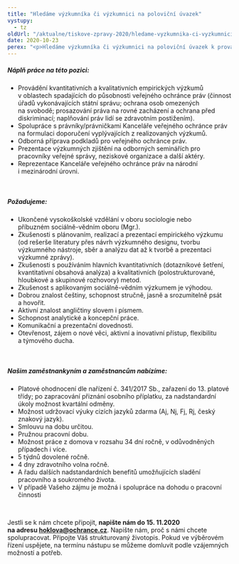 ```yaml
---
title: "Hledáme výzkumníka či výzkumnici na poloviční úvazek"
vystupy:
  - tz
oldUrl: "/aktualne/tiskove-zpravy-2020/hledame-vyzkumnika-ci-vyzkumnici-na-polovicni-uvazek"
date: 2020-10-23
perex: "<p>Hledáme výzkumníka či výzkumnici na poloviční úvazek k provádění kvantitativních a kvalitativních empirických výzkumů. Požadujeme ukončené vysokoškolské vzdělává v oboru sociologie nebo v příbuzném sociálně-vědním oboru. Zájemci se mohou hlásit do 15. 11.2020 </p>"
---
```


<!-- imported from the old website -->

<h5>Náplň práce na této pozici:</h5> <ul><li>Provádění kvantitativních a kvalitativních empirických výzkumů v oblastech spadajících do působnosti veřejného ochránce práv (činnost úřadů vykonávajících státní správu; ochrana osob omezených na svobodě; prosazování práva na rovné zacházení a ochrana před diskriminací; naplňování práv lidí se zdravotním postižením).</li><li>Spolupráce s právníky/právničkami Kanceláře veřejného ochránce práv na formulaci doporučení vyplývajících z realizovaných výzkumů.</li><li>Odborná příprava podkladů pro veřejného ochránce práv.</li><li>Prezentace výzkumných zjištění na odborných seminářích pro pracovníky veřejné správy, neziskové organizace a další aktéry.</li><li>Reprezentace Kanceláře veřejného ochránce práv na národní i mezinárodní úrovni.</li></ul> <p> </p> <h5>Požadujeme:</h5> <p></p><ul><li>Ukončené vysokoškolské vzdělání v oboru sociologie nebo příbuzném sociálně-vědním oboru (Mgr.).</li><li>Zkušenosti s plánovaním, realizací a prezentací empirického výzkumu (od rešerše literatury přes návrh výzkumného designu, tvorbu výzkumného nástroje, sběr a analýzu dat až k tvorbě a prezentaci výzkumné zprávy).</li><li>Zkušenosti s používáním hlavních kvantitativních (dotazníkové šetření, kvantitativní obsahová analýza) a kvalitativních (polostrukturované, hloubkové a skupinové rozhovory) metod. </li><li>Zkušenost s aplikovaným sociálně-vědním výzkumem je výhodou.</li><li>Dobrou znalost češtiny, schopnost stručně, jasně a srozumitelně psát a hovořit.</li><li>Aktivní znalost angličtiny slovem i písmem.</li><li>Schopnost analytické a koncepční práce.</li><li>Komunikační a prezentační dovednosti.</li><li>Otevřenost, zájem o nové věci, aktivní a inovativní přístup, flexibilitu a týmového ducha.</li></ul> <p> </p> <h5>Našim zaměstnankyním a zaměstnancům nabízíme:</h5> <p></p><ul><li>Platové ohodnocení dle nařízení č. 341/2017 Sb., zařazení do 13. platové třídy; po zapracování přiznání osobního příplatku, za nadstandardní úkoly možnost kvartální odměny.</li><li>Možnost udržovací výuky cizích jazyků zdarma (Aj, Nj, Fj, Rj, český znakový jazyk).</li><li>Smlouvu na dobu určitou.</li><li>Pružnou pracovní dobu. </li><li>Možnost práce z domova v rozsahu 34 dní ročně, v odůvodněných případech i více.</li><li>5 týdnů dovolené ročně.</li><li>4 dny zdravotního volna ročně.</li><li>A řadu dalších nadstandardních benefitů umožňujících sladění pracovního a soukromého života.</li><li>V případě Vašeho zájmu je možná i spolupráce na dohodu o pracovní činnosti</li></ul> <p> </p> <p>Jestli se k nám chcete připojit, <b>napište nám do 15. 11.2020 na adresu <a href="mailto:hoklova@ochrance.cz">hoklova@ochrance.cz</a></b>. Napište nám, proč s námi chcete spolupracovat. Připojte Váš strukturovaný životopis. Pokud ve výběrovém řízení uspějete, na termínu nástupu se můžeme domluvit podle vzájemných možností a potřeb.</p>
